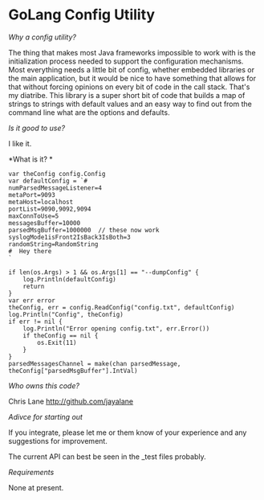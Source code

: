 
GoLang Config Utility
=====================

*Why a config utility?*

The thing that makes most Java frameworks impossible to work with is
the initialization process needed to support the configuration
mechanisms.  Most everything needs a little bit of config, whether
embedded libraries or the main application, but it would be nice to
have something that allows for that without forcing opinions on every
bit of code in the call stack.  That's my diatribe.  This library is a
super short bit of code that builds a map of strings to strings with
default values and an easy way to find out from the command line what
are the options and defaults.  


*Is it good to use?*

I like it.  

*What is it? *

```
var theConfig config.Config
var defaultConfig = `#
numParsedMessageListener=4
metaPort=9093
metaHost=localhost
portList=9090,9092,9094
maxConnToUse=5
messagesBuffer=10000
parsedMsgBuffer=1000000  // these now work
syslogMode1isFront2IsBack3IsBoth=3
randomString=RandomString
#  Hey there
`

if len(os.Args) > 1 && os.Args[1] == "--dumpConfig" {
	log.Println(defaultConfig)
	return
}
var err error
theConfig, err = config.ReadConfig("config.txt", defaultConfig)
log.Println("Config", theConfig)
if err != nil {
	log.Println("Error opening config.txt", err.Error())
	if theConfig == nil {
		os.Exit(11)
	}
}
parsedMessagesChannel = make(chan parsedMessage, theConfig["parsedMsgBuffer"].IntVal)

```

*Who owns this code?*

Chris Lane http://github.com/jayalane

*Adivce for starting out*

If you integrate, please let me or them know of your experience and
any suggestions for improvement.

The current API can best be seen in the _test files probably.  

*Requirements*

None at present.  
